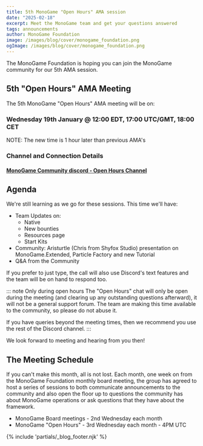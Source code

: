 ```yaml
---
title: 5th MonoGame "Open Hours" AMA session
date: "2025-02-18"
excerpt: Meet the MonoGame team and get your questions answered
tags: announcements
author: MonoGame Foundation
image: /images/blog/cover/monogame_foundation.png
ogImage: /images/blog/cover/monogame_foundation.png
---
```


The MonoGame Foundation is hoping you can join the MonoGame community for our 5th AMA session.

## 5th "Open Hours" AMA Meeting

The 5th MonoGame "Open Hours" AMA meeting will be on:

### Wednesday 19th January @ 12:00 EDT, 17:00 UTC/GMT, 18:00 CET 

NOTE: The new time is 1 hour later than previous AMA's

### Channel and Connection Details

#### [MonoGame Community discord - Open Hours Channel](https://discord.gg/monogame?event=1341366381194776677)

## Agenda

We're still learning as we go for these sessions.
This time we'll have:
* Team Updates on:
    * Native
    * New bounties
    * Resources page
    * Start Kits
* Community: Aristurtle (Chris from Shyfox Studio) presentation on MonoGame.Extended, Particle Factory and new Tutorial
* Q&A from the Community

If you prefer to just type, the call will also use Discord's text features and the team will be on hand to respond too.

::: note Only during open hours
The "Open Hours" chat will only be open during the meeting (and clearing up any outstanding questions afterward), it will not be a general support forum.  The team are making this time available to the community, so please do not abuse it.

If you have queries beyond the meeting times, then we recommend you use the rest of the Discord channel.
:::

We look forward to meeting and hearing from you then!

## The Meeting Schedule

If you can't make this month, all is not lost. Each month, one week on from the MonoGame Foundation monthly board meeting, the group has agreed to host a series of sessions to both communicate announcements to the community and also open the floor up to questions the community has about MonoGame operations or ask questions that they have about the framework.

* MonoGame Board meetings - 2nd Wednesday each month
* MonoGame "Open Hours" - 3rd Wednesday each month - 4PM UTC

{% include 'partials/_blog_footer.njk' %}